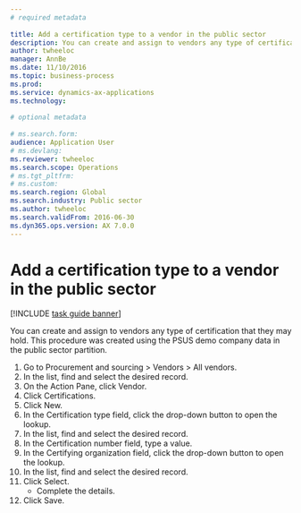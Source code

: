 ```yaml
--- 
# required metadata 
 
title: Add a certification type to a vendor in the public sector
description: You can create and assign to vendors any type of certification that they may hold. 
author: twheeloc
manager: AnnBe 
ms.date: 11/10/2016
ms.topic: business-process 
ms.prod:  
ms.service: dynamics-ax-applications 
ms.technology:  
 
# optional metadata 
 
# ms.search.form:   
audience: Application User 
# ms.devlang:  
ms.reviewer: twheeloc
ms.search.scope: Operations 
# ms.tgt_pltfrm:  
# ms.custom:  
ms.search.region: Global
ms.search.industry: Public sector
ms.author: twheeloc
ms.search.validFrom: 2016-06-30 
ms.dyn365.ops.version: AX 7.0.0 
---
```

# Add a certification type to a vendor in the public sector

[!INCLUDE [task guide banner](../../includes/task-guide-banner.md)]

You can create and assign to vendors any type of certification that they may hold. This procedure was created using the PSUS demo company data in the public sector partition.

1. Go to Procurement and sourcing > Vendors > All vendors.
2. In the list, find and select the desired record.
3. On the Action Pane, click Vendor.
4. Click Certifications.
5. Click New.
6. In the Certification type field, click the drop-down button to open the lookup.
7. In the list, find and select the desired record.
8. In the Certification number field, type a value.
9. In the Certifying organization field, click the drop-down button to open the lookup.
10. In the list, find and select the desired record.
11. Click Select.
    * Complete the details.   
12. Click Save.

